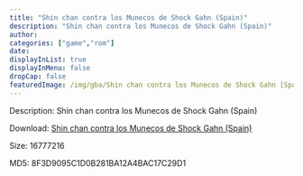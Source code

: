 ```yaml
---
title: "Shin chan contra los Munecos de Shock Gahn (Spain)"
description: "Shin chan contra los Munecos de Shock Gahn (Spain)"
author: 
categories: ["game","rom"]
date: 
displayInList: true
displayInMenu: false
dropCap: false
featuredImage: /img/gba/Shin chan contra los Munecos de Shock Gahn [Spain].jpg
---
```


Description: Shin chan contra los Munecos de Shock Gahn (Spain)

Download: <a style="text-decoration:underline;" href="https://mega.nz/#!TCYmFSBB!ziLwIXV1yC5YQMvuyRROV11G4E4ovOgoEQf2uZEDhM8" target = "_blank" rel = "nofollow" > Shin chan contra los Munecos de Shock Gahn (Spain)</a>

Size: 16777216

MD5: 8F3D9095C1D0B281BA12A4BAC17C29D1

